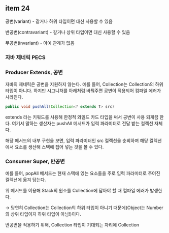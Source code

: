 ## item 24

공변(variant) - 같거나 하위 타입이면 대신 사용할 수 있음

반공변(contravariant) - 같거나 상위 타입이면 대신 사용할 수 있음

무공변(invariant) - 아예 관계가 없음

### 자바 제네릭 PECS

### Producer Extends, 공변

자바의 제네릭은 공변을 지원하지 않는다. 예를 들어, Collection<Integer>는 Collection<Number>의 하위 타입이 아니다. 하지만 시그니처를 아래처럼 바꿔주면 공변이 적용되어 컴파일 에러가 사라진다.

```java
public void pushAll(Collection<? extends T> src)
```

extends 라는 키워드를 사용해 한정적 와일드 카드 타입을 써서 공변이 사용 되게끔 한다. 여기서 말하는 생산자는 pushAll 메서드가 입력 파라미터로 전달 받는 컬렉션 자체다. 

해당 메서드의 내부 구현을 보면, 입력 파라미터인 src 컬렉션을 순회하며 해당 컬렉션에서 요소를 생산해 스택에 집어 넣는 것을 볼 수 있다.

### Consumer Super, 반공변

예를 들어, popAll 메서드는 현재 스택에 있는 요소들을 주로 입력 파라미터로 주어진 컬렉션에 옮겨 담는다.

위 메서드를 이용해 Stack<Number>의 원소를 Collection<Object>에 담아야 할 때 컴파일 에러가 발생한다.

→ 당연히 Collection<Object>는 Collection<Number>의 하위 타입이 아니기 때문에(Object는 Number의 상위 타입이지 하위 타입이 아님!)이다. 

반공변을 적용하기 위해, Collection<Number> 타입이 기대되는 자리에 Collection<Object>를 할당하려면 아래처럼 super 키워드를 사용한 한정적 와일드 카드 타입으로 시그니처를 바꿔준다.

```java
public void popAll(Collection<? super T> dst)
```

여기서 말하는 소비자 역시 입력 파라미터로 주어지는 ‘dst’ 컬렉션이다. 메서드 내부 구현을 보면 ‘dst’ 컬렉션은 스택의 요소를 소비해 자기 자신 안에 넣는다.

### 왜 이렇게 할까?

리스코프 치환 원칙 : 항상 상위타입으로의 업캐스팅을 염두해 작성하자

제네릭을 통해 타입 파라미터를 사용하는 이유가 뭘까?

클래스를 다루는 타입을 파라미터화 된 타입으로 바운드해서 컴파일 시간에 오류를 검출하는, type-safe한 코드를 작성하기 위해서다. 

제네릭 변성에 관한 PECS 공식은 다음의 경우에 적용해야한다. 

- 어떤 메서드가 입력 파라메터로 제네릭을 적용한 컨테이너를 받고, 메서드 안에서 해당 컨테이너가 **생산**하는 작업을 하는 경우 `? extends T` 타입 파라메터를 사용하자.
- 어떤 메서드가 입력 파라메터로 제네릭을 적용한 컨테이너를 받고, 메서드안에서 해당 컨테이너가 **소비**하는 작업을 하는 경우 `? super T` 타입 파라메터를 사용하자.

### 코틀린에서는

Java      Kotlin

extends → out

super → in

공변이란 타입 인자의 하위 타입 관계가 제네릭의 타입 파라미터에도 유효한 것이다. 또한 공변하는 제네릭 클래스는 생산만 가능하다.

out → set을 할 수 없다.(set은 in에 해당, 변성은 (코드 입장에서)생산만 하기 때문에 읽기 전용이라고 생각하면 된다.)

```kotlin
// out은 이게 가능
fun produce(): T {
	return this.value
}
```

in → 반대로 반공변은, (코드 입장에서)소비만 가능해진다. 데이터를 리턴하는 생산이 불가능하다. 

```kotlin
// in은 이게 가능
fun set(value: T) {
	this.value = value
}
```

자바는 선언지점 변성을 사용할 수 없다. 

→ class SomeClazz<? extends T> { … } 가 불가능하다.

해당 변성이 사용되는 지점에만 한정적으로 와일드 카드를 사용해 변성을 지정할 수 있다. 이걸 사용지점 변성이라고 하는데 코틀린도 당연히 가능하다. 

참고로 MutableList ~는 무공변이다. List는 공변이라서 메서드 시그니처 파라미터 타입을 List로 지정하면 따로 변성을 지정할 필요가 없다. 

### 참고한 블로그

[https://asuraiv.tistory.com/17?category=813980](https://asuraiv.tistory.com/17?category=813980)

[https://asuraiv.tistory.com/16?category=813980](https://asuraiv.tistory.com/16?category=813980)